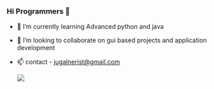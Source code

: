 ### Hi Programmers 👋 
- 🌱 I’m currently learning Advanced python and java 
- 💞️ I’m looking to collaborate on gui based projects and application development
- 📫 contact - jugalnerist@gmail.com

  ![](https://komarev.com/ghpvc/?username=Jugalcody)

